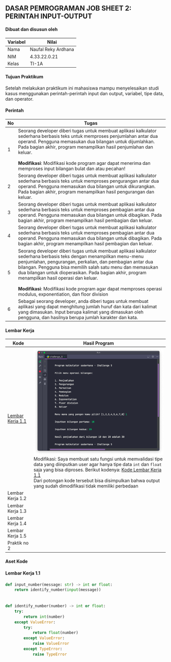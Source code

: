 ## DASAR PEMROGRAMAN JOB SHEET 2: PERINTAH INPUT-OUTPUT
#### Dibuat dan disusun oleh
| Variabel | Nilai               |
|----------|---------------------|
| Nama     | Naufal Reky Ardhana |
| NIM      | 4.33.22.0.21        |
| Kelas    | TI-1A               |


#### Tujuan Praktikum
Setelah melakukan praktikum ini mahasiswa mampu menyelesaikan studi kasus menggunakan perintah-perintah input dan output, variabel, tipe data, dan operator.

#### Perintah

| No  | Tugas                                                                                                                                                                                                                                                                                                                                                                                                                                                                       |
|-----|-----------------------------------------------------------------------------------------------------------------------------------------------------------------------------------------------------------------------------------------------------------------------------------------------------------------------------------------------------------------------------------------------------------------------------------------------------------------------------|
| 1   | Seorang developer diberi tugas untuk membuat aplikasi kalkulator sederhana berbasis teks untuk memproses penjumlahan antar dua operand. Pengguna memasukan dua bilangan untuk dijumlahkan. Pada bagian akhir, program menampilkan hasil penjumlahan dan keluar. <br><br>**Modifikasi**: Modifikasi kode program agar dapat menerima dan memproses input bilangan bulat dan atau pecahan!                                                                                                                                                                                                     |
| 2   | Seorang developer diberi tugas untuk membuat aplikasi kalkulator sederhana berbasis teks untuk memproses pengurangan antar dua operand. Pengguna memasukan dua bilangan untuk dikurangkan. Pada bagian akhir, program menampilkan hasil pengurangan dan keluar.                                                                                                                                                                                                             |
| 3   | Seorang developer diberi tugas untuk membuat aplikasi kalkulator sederhana berbasis teks untuk memproses pembagian antar dua operand. Pengguna memasukan dua bilangan untuk dibagikan. Pada bagian akhir, program menampilkan hasil pembagian dan keluar.                                                                                                                                                                                                                   |
| 4   | Seorang developer diberi tugas untuk membuat aplikasi kalkulator sederhana berbasis teks untuk memproses pembagian antar dua operand. Pengguna memasukan dua bilangan untuk dibagikan. Pada bagian akhir, program menampilkan hasil pembagian dan keluar.                                                                                                                                                                                                                   |
| 5   | Seorang developer diberi tugas untuk membuat aplikasi kalkulator sederhana berbasis teks dengan menampilkan menu-menu penjumlahan, pengurangan, perkalian, dan pembagian antar dua bilangan. Pengguna bisa memilih salah satu menu dan memasukan dua bilangan untuk dioperasikan. Pada bagian akhir, program menampilkan hasil operasi dan keluar. <br><br>**Modifikasi**: Modifikasi kode program agar dapat memproses operasi modulus, exponentiation, dan floor division |
| 6   | Sebagai seorang developer, anda diberi tugas untuk membuat aplikasi yang dapat menghitung jumlah huruf dan kata dari kalimat yang dimasukan. Input berupa kalimat yang dimasukan oleh pengguna, dan hasilnya berupa jumlah karakter dan kata.                                                                                                                                                                                                                               |


#### Lembar Kerja

| Kode             | Hasil Program                                                                                                                                                                                                                                                                                                                                                                          |
|------------------|----------------------------------------------------------------------------------------------------------------------------------------------------------------------------------------------------------------------------------------------------------------------------------------------------------------------------------------------------------------------------------------|
| [Lembar Kerja 1.1](https://github.com/ardzz/dasar-pemrogaman-2/blob/master/challenge_1.py) | ![](https://github.com/ardzz/dasar-pemrogaman-2/blob/master/images/Screen%20Shot%202022-09-12%20at%2015.19.17.png?raw=true)<br/>Modifikasi: Saya membuat satu fungsi untuk memvalidasi tipe data yang diinputkan user agar hanya tipe data `int` dan `float` saja yang bisa diproses. Berikut kodenya: [Kode Lembar Kerja 1.1](#lembar-kerja-11)<br/>Dari potongan kode tersebut bisa disimpulkan bahwa output yang sudah dimodifikasi tidak memiliki perbedaan |
| Lembar Kerja 1.2 |                                                                                                                                                                                                                                                                                                                                                                                        |
| Lembar Kerja 1.3 |                                                                                                                                                                                                                                                                                                                                                                                        |
| Lembar Kerja 1.4 |                                                                                                                                                                                                                                                                                                                                                                                        |
| Lembar Kerja 1.5 |                                                                                                                                                                                                                                                                                                                                                                                        |
| Praktik no 2     |                                                                                                                                                                                                                                                                                                                                                                                        |

#### Aset Kode
#### Lembar Kerja 1.1
```python
def input_number(message: str) -> int or float:
    return identify_number(input(message))


def identify_number(number) -> int or float:
    try:
        return int(number)
    except ValueError:
        try:
            return float(number)
        except ValueError:
            raise ValueError
        except TypeError:
            raise TypeError
```
